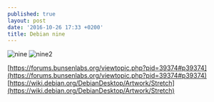 ```yaml
---
published: true
layout: post
date: '2016-10-26 17:33 +0200'
title: Debian nine
---
```

![nine](https://cdn.scrot.moe/images/2016/10/26/openlogo.png)
![nine2](https://cdn.scrot.moe/images/2016/10/26/nine2.png)

[https://forums.bunsenlabs.org/viewtopic.php?pid=39374#p39374](https://forums.bunsenlabs.org/viewtopic.php?pid=39374#p39374)  
[https://wiki.debian.org/DebianDesktop/Artwork/Stretch](https://wiki.debian.org/DebianDesktop/Artwork/Stretch)
